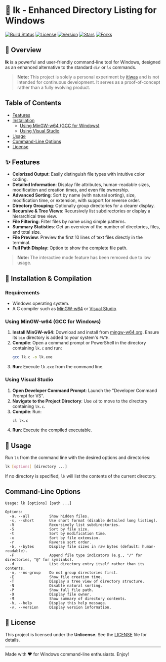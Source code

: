 # 🚀 lk - Enhanced Directory Listing for Windows

[![Build Status](https://img.shields.io/badge/build-passing-brightgreen.svg)](https://github.com/itlwas/lk/actions)
[![License](https://img.shields.io/badge/license-Unlicense-blue.svg)](LICENSE)
[![Version](https://img.shields.io/badge/version-1.5-blue.svg)](https://github.com/itlwas/lk/releases)
[![Stars](https://img.shields.io/github/stars/itlwas/lk.svg)](https://github.com/itlwas/lk/stargazers)
[![Forks](https://img.shields.io/github/forks/itlwas/lk.svg)](https://github.com/itlwas/lk/network)

## 🌟 Overview

**lk** is a powerful and user-friendly command-line tool for Windows, designed as an enhanced alternative to the standard `dir` or `ls` commands.

> **Note:** This project is solely a personal experiment by [itlwas](https://github.com/itlwas) and is not intended for continuous development. It serves as a proof-of-concept rather than a fully evolving product.

## Table of Contents
- [Features](#features)
- [Installation](#installation)
  - [Using MinGW-w64 (GCC for Windows)](#using-mingw-w64-gcc-for-windows)
  - [Using Visual Studio](#using-visual-studio)
- [Usage](#usage)
- [Command-Line Options](#command-line-options)
- [License](#license)

## ✨ Features

- **Colorized Output**: Easily distinguish file types with intuitive color coding.
- **Detailed Information**: Display file attributes, human-readable sizes, modification and creation times, and even file ownership.
- **Advanced Sorting**: Sort by name (with natural sorting), size, modification time, or extension, with support for reverse order.
- **Directory Grouping**: Optionally group directories for a clearer display.
- **Recursive & Tree Views**: Recursively list subdirectories or display a hierarchical tree view.
- **File Filtering**: Filter files by name using simple patterns.
- **Summary Statistics**: Get an overview of the number of directories, files, and total size.
- **File Preview**: Preview the first 10 lines of text files directly in the terminal.
- **Full Path Display**: Option to show the complete file path.

> **Note:** The interactive mode feature has been removed due to low usage.

## 🔧 Installation & Compilation

### Requirements

- Windows operating system.
- A C compiler such as [MinGW-w64](https://mingw-w64.org/) or [Visual Studio](https://visualstudio.microsoft.com/).

### Using MinGW-w64 (GCC for Windows)

1. **Install MinGW-w64**: Download and install from [mingw-w64.org](https://mingw-w64.org/). Ensure its `bin` directory is added to your system's `PATH`.
2. **Compile**: Open a command prompt or PowerShell in the directory containing `lk.c` and run:
    ```bash
    gcc lk.c -o lk.exe
    ```
3. **Run**: Execute `lk.exe` from the command line.

### Using Visual Studio

1. **Open Developer Command Prompt**: Launch the "Developer Command Prompt for VS".
2. **Navigate to the Project Directory**: Use `cd` to move to the directory containing `lk.c`.
3. **Compile**: Run:
    ```bash
    cl lk.c
    ```
4. **Run**: Execute the compiled executable.

## 📖 Usage

Run `lk` from the command line with the desired options and directories:
```bash
lk [options] [directory ...]
```
If no directory is specified, `lk` will list the contents of the current directory.

## Command-Line Options

```
Usage: lk [options] [path ...]

Options:
  -a, --all         Show hidden files.
  -s, --short       Use short format (disable detailed long listing).
  -R                Recursively list subdirectories.
  -S                Sort by file size.
  -t                Sort by modification time.
  -x                Sort by file extension.
  -r                Reverse sort order.
  -b, --bytes       Display file sizes in raw bytes (default: human-readable).
  -F                Append file type indicators (e.g., "/" for directories, "@" for symlinks).
  -d                List directory entry itself rather than its contents.
  -n, --no-group    Do not group directories first.
  -E                Show file creation time.
  -T                Display a tree view of directory structure.
  -N                Disable natural sorting.
  -P                Show full file path.
  -O                Display file owner.
  -M                Show summary of directory contents.
  -h, --help        Display this help message.
  -v, --version     Display version information.
```

## 📄 License

This project is licensed under the **Unlicense**. See the [LICENSE](LICENSE) file for details.

---

Made with ❤️ for Windows command-line enthusiasts. Enjoy!

